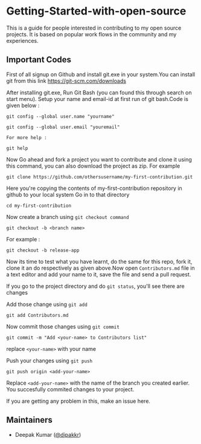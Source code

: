# Getting-Started-with-open-source


This is a guide for people interested in contributing to my open source
projects. It is based on popular work flows in the community and my experiences.


## Important Codes

First of all signup on Github and install git.exe in your system.You can install 
git from this link https://git-scm.com/downloads 

After installing git.exe, Run Git Bash (you can found this through search on start menu).
Setup your name and email-id at first run of git bash.Code is given below : 

```
git config --global user.name "yourname"

git config --global user.email "youremail"

For more help :

git help
```
Now Go ahead and fork a project you want to contribute and clone it using this command,
you can also download the project as zip.
For example
```
git clone https://github.com/othersusername/my-first-contribution.git
```
Here you're copying the contents of my-first-contribution repository in github to your local system
Go in to that directory

```
cd my-first-contribution
```

Now create a branch using `git checkout command`

```
git checkout -b <branch name>
```
For example : 
```
git checkout -b release-app
```
Now its time to test what you have learnt, do the same for this repo, fork it, clone it
an do respectively as given above.Now open `Contributors.md` file in a text editor and add your name to it,
save the file and send a pull request.

If you go to the project directory and do `git status`, you'll see there are changes

Add those change using `git add`

```
git add Contributors.md
```

Now commit those changes using `git commit`

```
git commit -m "Add <your-name> to Contributors list"
```
replace `<your-name>` with your name

Push your changes using `git push`

```
git push origin <add-your-name>
```
Replace `<add-your-name>` with the name of the branch you created earlier.
You succesfully commited changes to your project.

If you are getting any problem in this, make an issue here.

## Maintainers
- Deepak Kumar ([@dipakkr](https://github.com/dipakkr))
